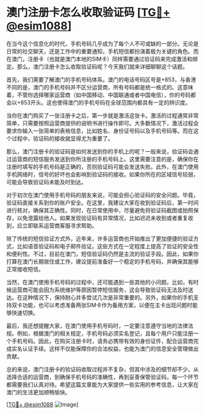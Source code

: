 # 澳门注册卡怎么收取验证码 [[TG💪+ @esim1088](https://t.me/s/esim1088)]

在当今这个信息化的时代，手机号码几乎成为了每个人不可或缺的一部分。无论是日常的社交聊天，还是工作中的重要通知，手机短信都扮演着极为关键的角色。而在澳门，注册卡（也就是澳门本地的SIM卡）同样需要通过验证码来完成激活和绑定。那么，澳门注册卡怎么收取验证码呢？今天我们就来详细聊聊这个话题。

首先，我们需要了解澳门的手机号码体系。澳门的电话号码区号是+853，与香港不同的是，澳门的手机号码并不区分运营商，所有号码都是统一格式的。这意味着，不管你选择哪家运营商（如中国移动、中国联通或者中国电信），你的号码都会以+853开头。这也使得澳门的手机号码在全球范围内都具有一定的辨识度。

当你在澳门购买了一张注册卡之后，第一步就是激活这张卡。激活的过程通常非常简单，只需要按照运营商提供的说明书进行操作即可。大多数情况下，激活过程会要求你输入一张简单的表格信息，比如姓名、身份证号码以及手机号码等。而在这个过程中，验证码的接收就显得尤为重要了。

那么，澳门注册卡的验证码是如何发送到你的手机上的呢？一般来说，验证码会通过运营商的短信服务发送到你所注册的手机号码上。这里需要注意的是，确保你在注册时填写的手机号码是正确的，否则验证码可能会发送失败。此外，在澳门使用手机网络时，信号的好坏也会影响到验证码的接收。如果你所在的区域信号较弱，可能会导致验证码未能及时到达。

对于初次在澳门使用手机号码的朋友来说，可能会担心验证码的安全问题。毕竟，验证码直接关系到你的账户安全。在这里，我建议大家在收到验证码后，第一时间进行核对，确保其正确性。同时，在日常使用中，尽量避免将验证码截图或拍照保存，以免泄露给他人。如果发现验证码有异常情况，比如迟迟未收到或者重复收到，应立即联系运营商客服寻求帮助。

除了传统的短信验证方式外，近年来，许多运营商也开始推出了更加便捷的验证方式，比如语音验证码和电子邮件验证。这些方式在一定程度上提高了验证的安全性和便利性。不过，目前在澳门，短信验证码仍然是主流的验证手段。因此，如果你打算在澳门长期居住或工作，建议提前准备好一个稳定的手机号码，并确保其能够正常接收短信。

当然，在澳门使用手机号码的过程中，还可能遇到一些其他的小问题。比如，有时候运营商可能会因为系统维护等原因暂停短信服务，这会导致验证码无法及时送达。在这种情况下，保持耐心并多尝试几次是非常重要的。另外，如果你的手机支持双卡功能，也可以考虑准备两张SIM卡作为备用方案，以便在主卡出现问题时能够快速切换。

最后，我还想提醒大家，在澳门使用手机号码时，一定要注意遵守当地的法律法规。例如，根据澳门的相关规定，手机号码必须实名登记，且每个用户只能注册一个手机号码。因此，在购买注册卡时，请务必携带有效的身份证件，配合运营商完成实名认证手续。这样不仅能保障你的合法权益，也能为澳门的信息安全管理做出贡献。

总的来说，澳门注册卡的验证码收取过程并不复杂，但其中涉及的细节却不少。从选择合适的运营商，到确保手机号码的准确性，再到妥善保管验证码，每一个环节都需要我们认真对待。希望这篇文章能为大家提供一些实用的参考信息，让大家在澳门的生活更加顺畅愉快。

[[TG💪+ @esim1088](https://t.me/s/esim1088) ![Image](https://i.postimg.cc/4NQfJmqS/Snipaste-2025-05-13-00-14-12.png)]
